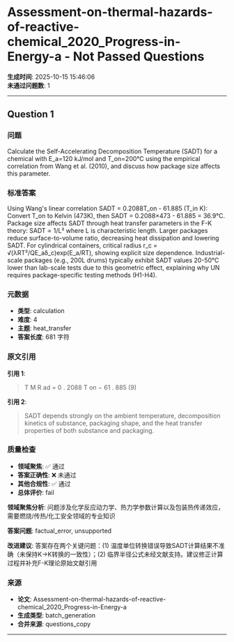 # Assessment-on-thermal-hazards-of-reactive-chemical_2020_Progress-in-Energy-a - Not Passed Questions

**生成时间**: 2025-10-15 15:46:06  
**未通过问题数**: 1

---

## Question 1

### 问题

Calculate the Self-Accelerating Decomposition Temperature (SADT) for a chemical with E_a=120 kJ/mol and T_on=200°C using the empirical correlation from Wang et al. (2010), and discuss how package size affects this parameter.

### 标准答案

Using Wang's linear correlation SADT = 0.2088T_on - 61.885 (T_in K): Convert T_on to Kelvin (473K), then SADT = 0.2088×473 - 61.885 = 36.9°C. Package size affects SADT through heat transfer parameters in the F-K theory: SADT ∝ 1/L² where L is characteristic length. Larger packages reduce surface-to-volume ratio, decreasing heat dissipation and lowering SADT. For cylindrical containers, critical radius r_c = √(λRT²/QE_aδ_c)exp(E_a/RT), showing explicit size dependence. Industrial-scale packages (e.g., 200L drums) typically exhibit SADT values 20-50°C lower than lab-scale tests due to this geometric effect, explaining why UN requires package-specific testing methods (H1-H4).

### 元数据

- **类型**: calculation
- **难度**: 4
- **主题**: heat_transfer
- **答案长度**: 681 字符

### 原文引用

**引用 1**:
> T M R ad = 0 . 2088 T on − 61 . 885 (9)

**引用 2**:
> SADT depends strongly on the ambient temperature, decomposition kinetics of substance, packaging shape, and the heat transfer properties of both substance and packaging.

### 质量检查

- **领域聚焦**: ✅ 通过
- **答案正确性**: ❌ 未通过
- **其他合规性**: ✅ 通过
- **总体评价**: fail

**领域聚焦分析**: 问题涉及化学反应动力学、热力学参数计算以及包装热传递效应，需要燃烧/传热/化工安全领域的专业知识

**答案问题**: factual_error, unsupported

**改进建议**: 答案存在两个关键问题：(1) 温度单位转换错误导致SADT计算结果不准确（未保持K→K转换的一致性）；(2) 临界半径公式未经文献支持。建议修正计算过程并补充F-K理论原始文献引用

### 来源

- **论文**: Assessment-on-thermal-hazards-of-reactive-chemical_2020_Progress-in-Energy-a
- **生成类型**: batch_generation
- **合并来源**: questions_copy

---

